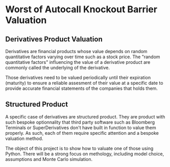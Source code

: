 # Worst of Autocall Knockout Barrier Valuation


## Derivatives Product Valuation

Derivatives are financial products whose value depends on random quantitative factors varying over time such as a stock price. The "random quantitative factors" influencing the value of a derivative product are commonly called the underlying of the derivative.

Those derivatives need to be valued periodically until their expiration (maturity) to ensure a reliable assesment of their value at a specific date to provide accurate financial statements of the companies that holds them.

## Structured Product

A specific case of derivatives are structured product. They are product with such bespoke optionnality that third party software such as Bloomberg Terminals or SuperDerivatives don't have built in function to value them properly. As such, each of them require specific attention and a bespoke valuation method.

The object of this project is to show how to valuate one of those using Python. There will be a strong focus on methology, including model choice, assumptions and Monte Carlo simulation.
